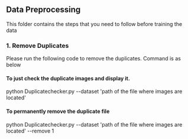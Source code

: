  ## Data Preprocessing
 
This folder contains the steps that you need to follow before training the data
### 1. Remove Duplicates 
Please run the following code to remove the duplicates. Command is as below 

#### To just check the duplicate images and display it.
python Duplicatechecker.py --dataset 'path of the file where images are located'
    
#### To permanently remove the duplicate file
python Duplicatechecker.py --dataset 'path of the file where images are located' --remove 1
